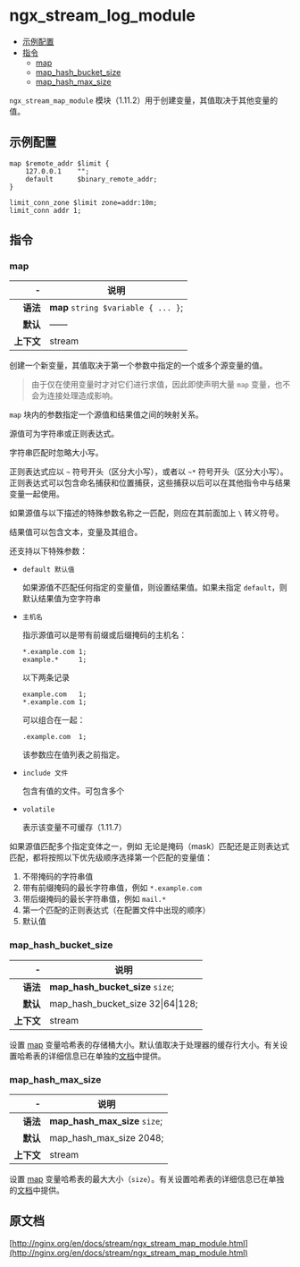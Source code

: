 # ngx_stream_log_module

- [示例配置](#ngx_stream_map_module)
- [指令](#directives)
    - [map](#map)
    - [map_hash_bucket_size](#map_hash_bucket_size)
    - [map_hash_max_size](#map_hash_max_size)

`ngx_stream_map_module` 模块（1.11.2）用于创建变量，其值取决于其他变量的值。

<a id="example_configuration"></a>

## 示例配置

```nginx
map $remote_addr $limit {
    127.0.0.1    "";
    default      $binary_remote_addr;
}

limit_conn_zone $limit zone=addr:10m;
limit_conn addr 1;
```

<a id="directives"></a>

## 指令

### map

|\-|说明|
|------:|------|
|**语法**|**map** `string $variable { ... }`;|
|**默认**|——|
|**上下文**|stream|

创建一个新变量，其值取决于第一个参数中指定的一个或多个源变量的值。

> 由于仅在使用变量时才对它们进行求值，因此即使声明大量 `map` 变量，也不会为连接处理造成影响。

`map` 块内的参数指定一个源值和结果值之间的映射关系。

源值可为字符串或正则表达式。

字符串匹配时忽略大小写。

正则表达式应以 `~` 符号开头（区分大小写），或者以 `~*` 符号开头（区分大小写）。正则表达式可以包含命名捕获和位置捕获，这些捕获以后可以在其他指令中与结果变量一起使用。

如果源值与以下描述的特殊参数名称之一匹配，则应在其前面加上 `\` 转义符号。

结果值可以包含文本，变量及其组合。

还支持以下特殊参数：

- `default 默认值`

    如果源值不匹配任何指定的变量值，则设置结果值。如果未指定 `default`，则默认结果值为空字符串

- `主机名`

    指示源值可以是带有前缀或后缀掩码的主机名：

    ```
    *.example.com 1;
    example.*     1;
    ```

    以下两条记录

    ```
    example.com   1;
    *.example.com 1;
    ```

    可以组合在一起：

    ```
    .example.com  1;
    ```

    该参数应在值列表之前指定。

- `include 文件`

    包含有值的文件。可包含多个

- `volatile`

    表示该变量不可缓存（1.11.7）

如果源值匹配多个指定变体之一，例如 无论是掩码（mask）匹配还是正则表达式匹配，都将按照以下优先级顺序选择第一个匹配的变量值：

1. 不带掩码的字符串值
2. 带有前缀掩码的最长字符串值，例如 `*.example.com`
3. 带后缀掩码的最长字符串值，例如 `mail.*`
4. 第一个匹配的正则表达式（在配置文件中出现的顺序）
5. 默认值

### map_hash_bucket_size

|\-|说明|
|------:|------|
|**语法**|**map_hash_bucket_size** `size`;|
|**默认**|map_hash_bucket_size 32&#124;64&#124;128;|
|**上下文**|stream|

设置 [map](#map) 变量哈希表的存储桶大小。默认值取决于处理器的缓存行大小。有关设置哈希表的详细信息已在单独的[文档](../../介绍/设置哈希.md)中提供。

### map_hash_max_size

|\-|说明|
|------:|------|
|**语法**|**map_hash_max_size** `size`;|
|**默认**|map_hash_max_size 2048;|
|**上下文**|stream|

设置 [map](#map) 变量哈希表的最大大小（`size`）。有关设置哈希表的详细信息已在单独的[文档](../../介绍/设置哈希.md)中提供。

## 原文档
[http://nginx.org/en/docs/stream/ngx_stream_map_module.html](http://nginx.org/en/docs/stream/ngx_stream_map_module.html)